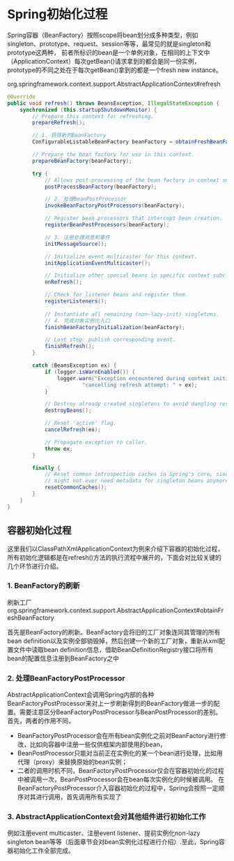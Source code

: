 # Spring初始化过程
Spring容器（BeanFactory）按照scope将bean划分成多种类型，例如singleton、prototype、request、session等等，最常见的就是singleton和prototype这两种，
前者所标识的bean是一个单例对象，在相同的上下文中（ApplicationContext）每次getBean()请求拿到的都会是同一份实例，
prototype的不同之处在于每次getBean()拿到的都是一个fresh new instance。


org.springframework.context.support.AbstractApplicationContext#refresh
```java
@Override
public void refresh() throws BeansException, IllegalStateException {
    synchronized (this.startupShutdownMonitor) {
        // Prepare this context for refreshing.
        prepareRefresh();

        // 1. 获得新的BeanFactory
        ConfigurableListableBeanFactory beanFactory = obtainFreshBeanFactory();

        // Prepare the bean factory for use in this context.
        prepareBeanFactory(beanFactory);

        try {
            // Allows post-processing of the bean factory in context subclasses.
            postProcessBeanFactory(beanFactory);

            // 2. 处理BeanPostProcessor
            invokeBeanFactoryPostProcessors(beanFactory);

            // Register bean processors that intercept bean creation.
            registerBeanPostProcessors(beanFactory);

            // 3. 注册处理消息和事件
            initMessageSource();

            // Initialize event multicaster for this context.
            initApplicationEventMulticaster();

            // Initialize other special beans in specific context subclasses.
            onRefresh();

            // Check for listener beans and register them.
            registerListeners();
            
            // Instantiate all remaining (non-lazy-init) singletons.
            // 4. 完成对象实例化入口
            finishBeanFactoryInitialization(beanFactory);

            // Last step: publish corresponding event.
            finishRefresh();
        }

        catch (BeansException ex) {
            if (logger.isWarnEnabled()) {
                logger.warn("Exception encountered during context initialization - " +
                        "cancelling refresh attempt: " + ex);
            }

            // Destroy already created singletons to avoid dangling resources.
            destroyBeans();

            // Reset 'active' flag.
            cancelRefresh(ex);

            // Propagate exception to caller.
            throw ex;
        }

        finally {
            // Reset common introspection caches in Spring's core, since we
            // might not ever need metadata for singleton beans anymore...
            resetCommonCaches();
        }
    }
}
```


## 容器初始化过程 
这里我们以ClassPathXmlApplicationContext为例来介绍下容器的初始化过程，所有初始化逻辑都是在refresh()方法的执行流程中展开的，下面会对比较关键的几个环节进行介绍。

### 1. BeanFactory的刷新
刷新工厂 org.springframework.context.support.AbstractApplicationContext#obtainFreshBeanFactory

首先是BeanFactory的刷新。BeanFactory会将旧的工厂对象连同其管理的所有bean definition以及实例全部销毁掉，然后创建一个新的工厂对象，重新从xml配置文件中读取bean definition信息，借助BeanDefinitionRegistry接口将所有bean的配置信息注册到BeanFactory之中


### 2. 处理BeanFactoryPostProcessor
AbstractApplicationContext会调用Spring内部的各种BeanFactoryPostProcessor来对上一步刷新得到的BeanFactory做进一步的配置。需要注意区分BeanFactoryPostProcessor与BeanPostProcessor的差别。
首先，两者的作用不同，
* BeanFactoryPostProcessor会在所有bean实例化之前对BeanFactory进行修改，比如向容器中注册一些仅供框架内部使用的bean，
* BeanPostProcessor只能对当前正在实例化的某一个bean进行处理，比如用代理（proxy）来替换原始的bean实例；
* 二者的调用时机不同，BeanFactoryPostProcessor仅会在容器初始化的过程中被调用一次，BeanPostProcessor会在bean每次实例化的时候被调用。 在BeanFactoryPostProcessor介入容器初始化的过程中，Spring会按照一定顺序对其进行调用，首先调用所有实现了

### 3. AbstractApplicationContext会对其他组件进行初始化工作
例如注册event multicaster、注册event listener、提前实例化non-lazy singleton bean等等（后面章节会对bean实例化过程进行介绍）.至此，Spring容器初始化工作全部完成。